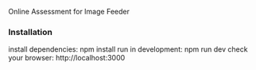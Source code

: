 Online Assessment for Image Feeder 

### Installation
install dependencies: npm install
run in development: npm run dev
check your browser: http://localhost:3000